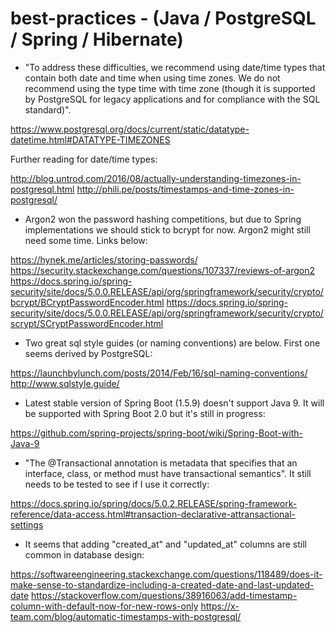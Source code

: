 # best-practices - (Java / PostgreSQL / Spring / Hibernate)

* "To address these difficulties, we recommend using date/time types that contain both date and time when using time zones. We do not recommend using the type time with time zone (though it is supported by PostgreSQL for legacy applications and for compliance with the SQL standard)".

https://www.postgresql.org/docs/current/static/datatype-datetime.html#DATATYPE-TIMEZONES

Further reading for date/time types:

http://blog.untrod.com/2016/08/actually-understanding-timezones-in-postgresql.html
http://phili.pe/posts/timestamps-and-time-zones-in-postgresql/

* Argon2 won the password hashing competitions, but due to Spring implementations we should stick to bcrypt for now. Argon2 might still need some time. Links below:

https://hynek.me/articles/storing-passwords/
https://security.stackexchange.com/questions/107337/reviews-of-argon2
https://docs.spring.io/spring-security/site/docs/5.0.0.RELEASE/api/org/springframework/security/crypto/bcrypt/BCryptPasswordEncoder.html
https://docs.spring.io/spring-security/site/docs/5.0.0.RELEASE/api/org/springframework/security/crypto/scrypt/SCryptPasswordEncoder.html

* Two great sql style guides (or naming conventions) are below. First one seems derived by PostgreSQL:

https://launchbylunch.com/posts/2014/Feb/16/sql-naming-conventions/
http://www.sqlstyle.guide/

* Latest stable version of Spring Boot (1.5.9) doesn't support Java 9. It will be supported with Spring Boot 2.0 but it's still in progress:

https://github.com/spring-projects/spring-boot/wiki/Spring-Boot-with-Java-9

* "The @Transactional annotation is metadata that specifies that an interface, class, or method must have transactional semantics". It still needs to be tested to see if I use it correctly:

https://docs.spring.io/spring/docs/5.0.2.RELEASE/spring-framework-reference/data-access.html#transaction-declarative-attransactional-settings

* It seems that adding "created_at" and "updated_at" columns are still common in database design:

https://softwareengineering.stackexchange.com/questions/118489/does-it-make-sense-to-standardize-including-a-created-date-and-last-updated-date
https://stackoverflow.com/questions/38916063/add-timestamp-column-with-default-now-for-new-rows-only
https://x-team.com/blog/automatic-timestamps-with-postgresql/

